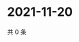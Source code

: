 # 2021-11-20

共 0 条

<!-- BEGIN WEIBO -->
<!-- 最后更新时间 Sat Nov 20 2021 10:20:33 GMT+0800 (China Standard Time) -->

<!-- END WEIBO -->
